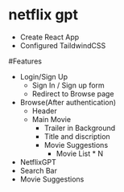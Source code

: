 # netflix gpt

- Create React App
- Configured TaildwindCSS

#Features

- Login/Sign Up
  - Sign In / Sign up form
  - Redirect to Browse page
- Browse(After authentication)
  - Header
  - Main Movie
    - Trailer in Background
    - Title and discription
    - Movie Suggestions
      - Movie List \* N
- NetflixGPT
- Search Bar
- Movie Suggestions
